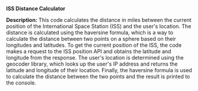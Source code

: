 **ISS Distance Calculator**

**Description:**
	This code calculates the distance in miles between the current position of the International Space Station (ISS) and the user's location. The distance is calculated using the haversine formula, which is a way to calculate the distance between two points on a sphere based on their longitudes and latitudes. To get the current position of the ISS, the code makes a request to the ISS position API and obtains the latitude and longitude from the response. The user's location is determined using the geocoder library, which looks up the user's IP address and returns the latitude and longitude of their location. Finally, the haversine formula is used to calculate the distance between the two points and the result is printed to the console.
